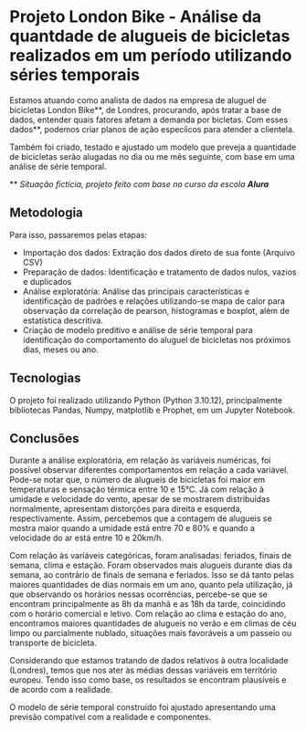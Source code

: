 # Projeto London Bike - Análise da quantdade de alugueis de bicicletas realizados em um período utilizando séries temporais


 Estamos atuando como analista de dados na empresa de aluguel de bicicletas London Bike**, de Londres, procurando, após tratar a base de dados, entender quais fatores afetam a demanda por bicletas. Com esses dados**, podemos criar planos de ação especíicos para atender a clientela. 

 Também foi criado, testado e ajustado um modelo que preveja a quantidade de bicicletas serão alugadas no dia ou me mês seguinte, com base em uma análise de série temporal.

 ** _Situação fictícia, projeto feito com base no curso da escola **Alura**_


 ## **Metodologia**

Para isso, passaremos pelas etapas:
 - Importação dos dados: Extração dos dados direto de sua fonte (Arquivo CSV)
 - Preparação de dados: Identificação e tratamento de dados nulos, vazios e duplicados
 - Análise exploratória: Análise das principais características e identificação de padrões e relações utilizando-se mapa de calor para observação da correlação de pearson, histogramas e boxplot, além de estatística descritiva.
 - Criação de modelo preditivo e análise de série temporal para identificação do comportamento do aluguel de bicicletas nos próximos dias, meses ou ano.


 ## **Tecnologias**

 O projeto foi realizado utilizando Python (Python 3.10.12), principalmente bibliotecas Pandas, Numpy, matplotlib e Prophet, em um Jupyter Notebook. 

 ## **Conclusões**

 Durante a análise exploratória, em relação às variáveis numéricas, foi possível observar diferentes comportamentos em relação a cada variável. Pode-se notar que, o número de alugueis de bicicletas foi maior em temperaturas e sensação térmica entre 10 e 15°C. Já com relação à umidade e velocidade do vento, apesar de se mostrarem distribuídas normalmente, apresentam distorções para direita e esquerda, respectivamente. Assim, percebemos que a contagem de alugueis se mostra maior quando a umidade está entre 70 e 80% e quando a velocidade do ar está entre 10 e 20km/h.

 Com relação às variáveis categóricas, foram analisadas: feriados, finais de semana, clima e estação. Foram observados mais alugueis durante dias da semana, ao contrário de finais de semana e feriados. Isso se dá tanto pelas maiores quantidades de dias normais em um ano, quanto pela utilização, já que observando os horários nessas ocorrências, percebe-se que se encontram principalmente as 8h da manhã e as 18h da tarde, coincidindo com o horário comercial e letivo. Com relação ao clima e estação do ano, encontramos maiores quantidades de alugueis no verão e em climas de céu limpo ou parcialmente nublado, situações mais favoráveis a um passeio ou transporte de bicicleta. 
 
 Considerando que estamos tratando de dados relativos à outra localidade (Londres), temos que nos ater às médias dessas variáveis em território europeu. Tendo isso como base, os resultados se encontram plausíveis e de acordo com a realidade.
 
 O modelo de série temporal construído foi ajustado apresentando uma previsão compatível com a realidade e componentes.

 
